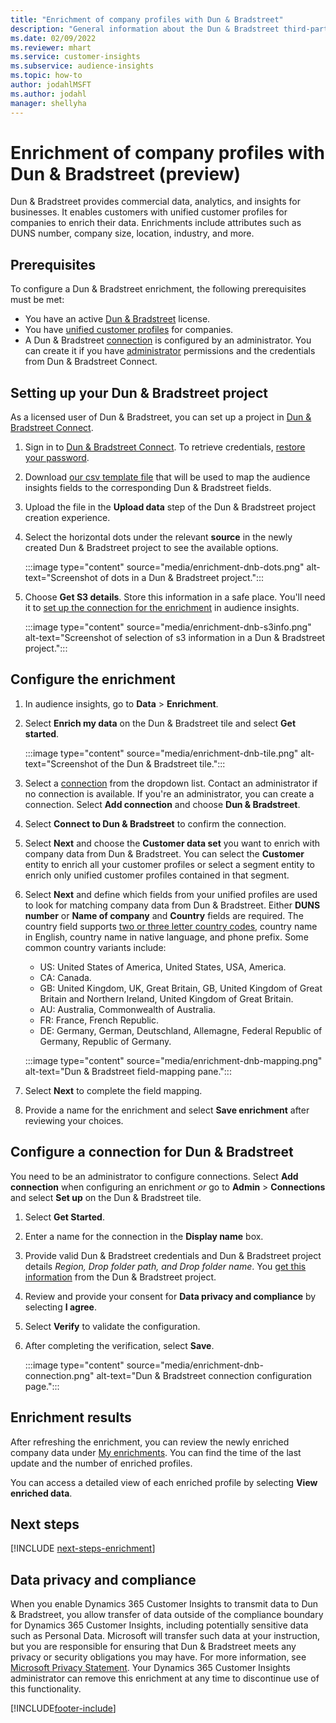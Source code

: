 ```yaml
---
title: "Enrichment of company profiles with Dun & Bradstreet"
description: "General information about the Dun & Bradstreet third-party enrichment."
ms.date: 02/09/2022
ms.reviewer: mhart
ms.service: customer-insights
ms.subservice: audience-insights
ms.topic: how-to
author: jodahlMSFT
ms.author: jodahl
manager: shellyha
---
```


# Enrichment of company profiles with Dun & Bradstreet (preview)

Dun & Bradstreet provides commercial data, analytics, and insights for businesses. It enables customers with unified customer profiles for companies to enrich their data. Enrichments include attributes such as DUNS number, company size, location, industry, and more.

## Prerequisites

To configure a Dun & Bradstreet enrichment, the following prerequisites must be met:

- You have an active [Dun & Bradstreet](https://www.dnb.com/products/master-data/dnb-connect.html?source=microsoft_audience_insights) license.
- You have [unified customer profiles](customer-profiles.md) for companies.
- A Dun & Bradstreet [connection](connections.md) is configured by an administrator. You can create it if you have [administrator](permissions.md#administrator) permissions and the credentials from Dun & Bradstreet Connect. 

## Setting up your Dun & Bradstreet project

As a licensed user of Dun & Bradstreet, you can set up a project in [Dun & Bradstreet Connect](https://connect.dnb.com?lead_source=microsoft_audienceinsights). 


1. Sign in to [Dun & Bradstreet Connect](https://connect.dnb.com?lead_source=microsoft_audienceinsights). To retrieve credentials, [restore your password](https://sso.dnb.com/signin/forgot-password?lead_source=microsoft_audienceinsights).

1. Download [our csv template file](https://c360devenrichment.blob.core.windows.net/mapping/DnBCIdatamapping.csv) that will be used to map the audience insights fields to the corresponding Dun & Bradstreet fields. 

1. Upload the file in the **Upload data** step of the Dun & Bradstreet project creation experience. 

1. Select the horizontal dots under the relevant **source** in the newly created Dun & Bradstreet project to see the available options.

   :::image type="content" source="media/enrichment-dnb-dots.png" alt-text="Screenshot of dots in a Dun & Bradstreet project.":::

1. Choose **Get S3 details**. Store this information in a safe place. You'll need it to [set up the connection for the enrichment](#configure-a-connection-for-dun--bradstreet) in audience insights. 

   :::image type="content" source="media/enrichment-dnb-s3info.png" alt-text="Screenshot of selection of s3 information in a Dun & Bradstreet project.":::



## Configure the enrichment

1. In audience insights, go to **Data** > **Enrichment**.

1. Select **Enrich my data** on the Dun & Bradstreet tile and select **Get started**.

   :::image type="content" source="media/enrichment-dnb-tile.png" alt-text="Screenshot of the Dun & Bradstreet tile.":::

1. Select a [connection](connections.md) from the dropdown list. Contact an administrator if no connection is available. If you're an administrator, you can create a connection. Select **Add connection** and choose **Dun & Bradstreet**. 

1. Select **Connect to Dun & Bradstreet** to confirm the connection.

1. Select **Next** and choose the **Customer data set** you want to enrich with company data from Dun & Bradstreet. You can select the **Customer** entity to enrich all your customer profiles or select a segment entity to enrich only unified customer profiles contained in that segment.

1. Select **Next** and define which fields from your unified profiles are used to look for matching company data from Dun & Bradstreet. Either **DUNS number** or **Name of company** and **Country** fields are required. The country field supports [two or three letter country codes](https://www.iso.org/iso-3166-country-codes.html), country name in English, country name in native language, and phone prefix. Some common country variants include:

   * US: United States of America, United States, USA, America.
   * CA: Canada.
   * GB: United Kingdom, UK, Great Britain, GB, United Kingdom of Great Britain and Northern Ireland, United Kingdom of Great Britain.
   * AU: Australia, Commonwealth of Australia.
   * FR: France, French Republic.
   * DE: Germany, German, Deutschland, Allemagne, Federal Republic of Germany, Republic of Germany.

   :::image type="content" source="media/enrichment-dnb-mapping.png" alt-text="Dun & Bradstreet field-mapping pane.":::

1. Select **Next** to complete the field mapping.

1. Provide a name for the enrichment and select **Save enrichment** after reviewing your choices.


## Configure a connection for Dun & Bradstreet 

You need to be an administrator to configure connections. Select **Add connection** when configuring an enrichment *or* go to **Admin** > **Connections** and select **Set up** on the Dun & Bradstreet tile.

1. Select **Get Started**. 

1. Enter a name for the connection in the **Display name** box.

1. Provide valid Dun & Bradstreet credentials and Dun & Bradstreet project details *Region, Drop folder path, and Drop folder name*. You [get this information](#setting-up-your-dun--bradstreet-project) from the Dun & Bradstreet project.

1. Review and provide your consent for **Data privacy and compliance** by selecting **I agree**.

1. Select **Verify** to validate the configuration.

1. After completing the verification, select **Save**.
   
   :::image type="content" source="media/enrichment-dnb-connection.png" alt-text="Dun & Bradstreet connection configuration page.":::

## Enrichment results

After refreshing the enrichment, you can review the newly enriched company data under [My enrichments](enrichment-hub.md). You can find the time of the last update and the number of enriched profiles.

You can access a detailed view of each enriched profile by selecting **View enriched data**.

## Next steps

[!INCLUDE [next-steps-enrichment](../includes/next-steps-enrichment.md)]

## Data privacy and compliance

When you enable Dynamics 365 Customer Insights to transmit data to Dun & Bradstreet, you allow transfer of data outside of the compliance boundary for Dynamics 365 Customer Insights, including potentially sensitive data such as Personal Data. Microsoft will transfer such data at your instruction, but you are responsible for ensuring that Dun & Bradstreet meets any privacy or security obligations you may have. For more information, see [Microsoft Privacy Statement](https://go.microsoft.com/fwlink/?linkid=396732).
Your Dynamics 365 Customer Insights administrator can remove this enrichment at any time to discontinue use of this functionality.


[!INCLUDE[footer-include](../includes/footer-banner.md)]
